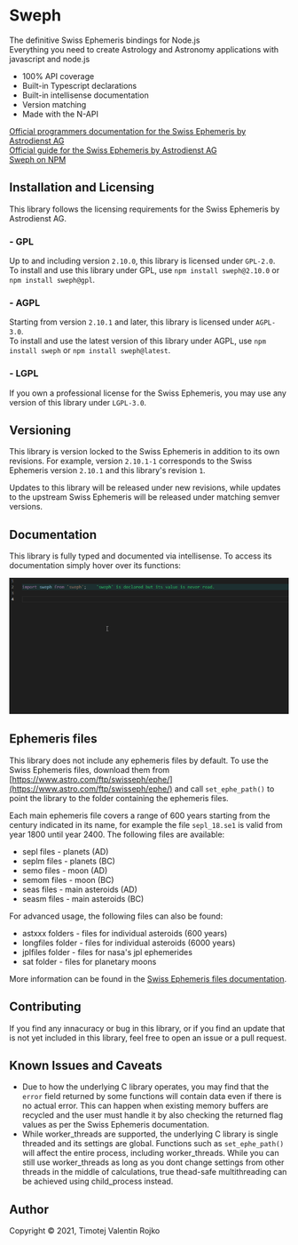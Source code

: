 # Sweph

The definitive Swiss Ephemeris bindings for Node.js  
Everything you need to create Astrology and Astronomy applications with javascript and node.js

* 100% API coverage
* Built-in Typescript declarations
* Built-in intellisense documentation
* Version matching
* Made with the N-API

[Official programmers documentation for the Swiss Ephemeris by Astrodienst AG](https://www.astro.com/swisseph/swephprg.htm)  
[Official guide for the Swiss Ephemeris by Astrodienst AG](https://www.astro.com/ftp/swisseph/doc/swisseph.htm)  
[Sweph on NPM](http://npm.com/package/sweph)

## Installation and Licensing

This library follows the licensing requirements for the Swiss Ephemeris by Astrodienst AG.

### - GPL

Up to and including version `2.10.0`, this library is licensed under `GPL-2.0`.  
To install and use this library under GPL, use `npm install sweph@2.10.0` or `npm install sweph@gpl`.

### - AGPL

Starting from version `2.10.1` and later, this library is licensed under `AGPL-3.0`.  
To install and use the latest version of this library under AGPL, use `npm install sweph` or `npm install sweph@latest`.

### - LGPL

If you own a professional license for the Swiss Ephemeris, you may use any version of this library under `LGPL-3.0`.

## Versioning

This library is version locked to the Swiss Ephemeris in addition to its own revisions. For example, version `2.10.1-1` corresponds to the Swiss Ephemeris version `2.10.1` and this library's revision `1`.

Updates to this library will be released under new revisions, while updates to the upstream Swiss Ephemeris will be released under matching semver versions.

## Documentation

This library is fully typed and documented via intellisense. To access its documentation simply hover over its functions:

![docs_example](docs.gif)

## Ephemeris files

This library does not include any ephemeris files by default. To use the Swiss Ephemeris files, download them from [https://www.astro.com/ftp/swisseph/ephe/](https://www.astro.com/ftp/swisseph/ephe/) and call `set_ephe_path()` to point the library to the folder containing the ephemeris files.

Each main ephemeris file covers a range of 600 years starting from the century indicated in its name, for example the file `sepl_18.se1` is valid from year 1800 until year 2400. The following files are available:

* sepl files - planets (AD)
* seplm files - planets (BC)
* semo files - moon (AD)
* semom files - moon (BC)
* seas files - main asteroids (AD)
* seasm files - main asteroids (BC)

For advanced usage, the following files can also be found:

* astxxx folders - files for individual asteroids (600 years)
* longfiles folder - files for individual asteroids (6000 years)
* jplfiles folder - files for nasa's jpl ephemerides
* sat folder - files for planetary moons

More information can be found in the [Swiss Ephemeris files documentation](https://www.astro.com/ftp/swisseph/doc/swisseph.htm#_Toc58931065).

## Contributing

If you find any innacuracy or bug in this library, or if you find an update that is not yet included in this library, feel free to open an issue or a pull request.

## Known Issues and Caveats

* Due to how the underlying C library operates, you may find that the `error` field returned by some functions will contain data even if there is no actual error. This can happen when existing memory buffers are recycled and the user must handle it by also checking the returned flag values as per the Swiss Ephemeris documentation.
* While worker_threads are supported, the underlying C library is single threaded and its settings are global. Functions such as `set_ephe_path()` will affect the entire process, including worker_threads. While you can still use worker_threads as long as you dont change settings from other threads in the middle of calculations, true thead-safe multithreading can be achieved using child_process instead.

## Author

Copyright © 2021, Timotej Valentin Rojko
